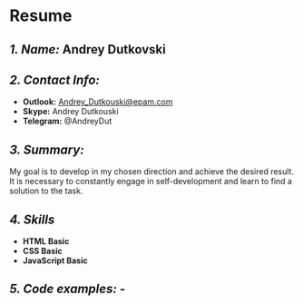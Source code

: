 # Resume

*1. Name:*  Andrey Dutkovski
-
*2. Contact Info:*  
- 
  * **Outlook:** Andrey_Dutkouski@epam.com
  * **Skype:** Andrey Dutkouski
  * **Telegram:** @AndreyDut

*3. Summary:*
-
My goal is to develop in my chosen direction and achieve the desired result. It is necessary to constantly engage in self-development and learn to find a solution to the task.

*4. Skills*
-
  * **HTML Basic**
  * **CSS Basic**
  * **JavaScript Basic**
  
*5. Code examples:* -
-
